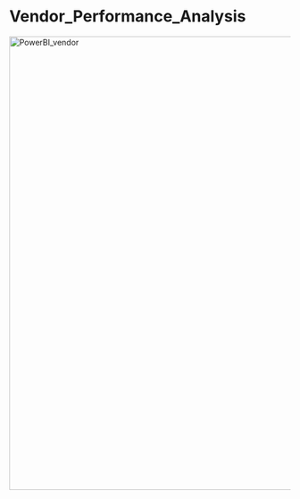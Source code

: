 # Vendor_Performance_Analysis


<img width="1440" height="813" alt="PowerBI_vendor" src="https://github.com/user-attachments/assets/374d71c7-6fc5-4457-9f5b-5976f2731cc3" />


